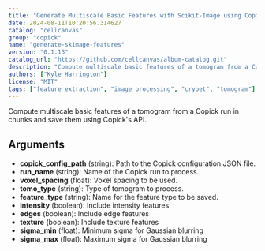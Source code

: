 ```yaml
---
title: "Generate Multiscale Basic Features with Scikit-Image using Copick API (Chunked, Corrected)"
date: 2024-08-11T10:20:56.314627
catalog: "cellcanvas"
group: "copick"
name: "generate-skimage-features"
version: "0.1.13"
catalog_url: "https://github.com/cellcanvas/album-catalog.git"
description: "Compute multiscale basic features of a tomogram from a Copick run in chunks and save them using Copick's API."
authors: ["Kyle Harrington"]
license: "MIT"
tags: ["feature extraction", "image processing", "cryoet", "tomogram"]
---
```


Compute multiscale basic features of a tomogram from a Copick run in chunks and save them using Copick's API.

## Arguments

- **copick_config_path** (string): Path to the Copick configuration JSON file.
- **run_name** (string): Name of the Copick run to process.
- **voxel_spacing** (float): Voxel spacing to be used.
- **tomo_type** (string): Type of tomogram to process.
- **feature_type** (string): Name for the feature type to be saved.
- **intensity** (boolean): Include intensity features
- **edges** (boolean): Include edge features
- **texture** (boolean): Include texture features
- **sigma_min** (float): Minimum sigma for Gaussian blurring
- **sigma_max** (float): Maximum sigma for Gaussian blurring

